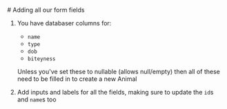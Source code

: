# Adding all our form fields

1. You have databaser columns for:
    - `name`
    - `type`
    - `dob`
    - `biteyness`

    Unless you've set these to nullable (allows null/empty) then all of these need to be filled in to create a new Animal

1. Add inputs and labels for all the fields, making sure to update the `id`s and `name`s too